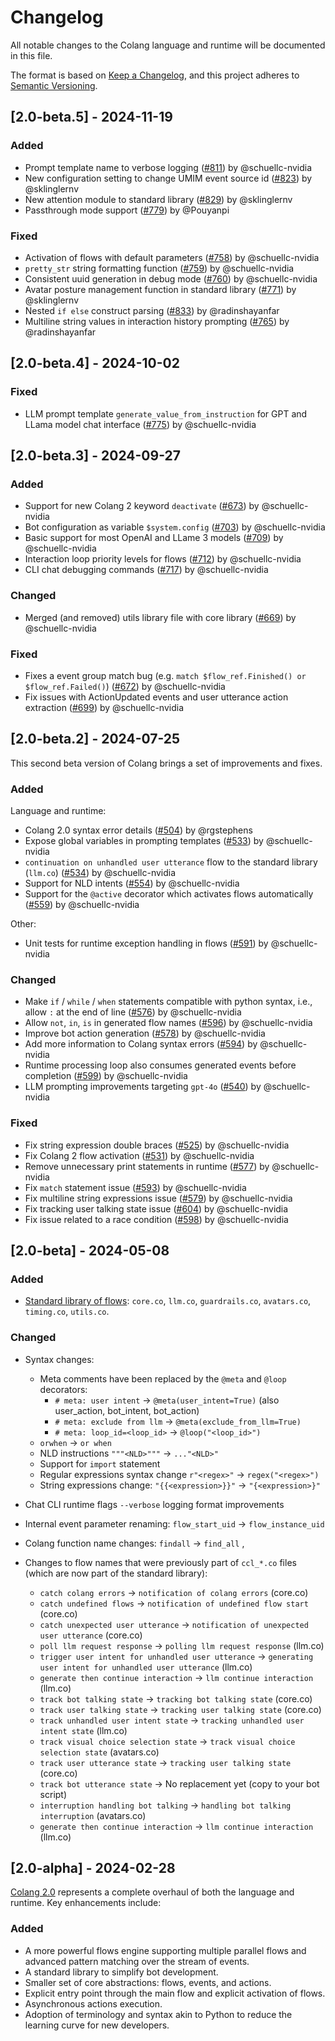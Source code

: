 # Changelog

All notable changes to the Colang language and runtime will be documented in this file.

The format is based on [Keep a Changelog](https://keepachangelog.com/en/1.0.0/), and this project adheres to [Semantic Versioning](https://semver.org/spec/v2.0.0.html).

## [2.0-beta.5] - 2024-11-19

### Added

* Prompt template name to verbose logging ([#811](https://github.com/NVIDIA/NeMo-Guardrails/pull/811)) by @schuellc-nvidia
* New configuration setting to change UMIM event source id ([#823](https://github.com/NVIDIA/NeMo-Guardrails/pull/823)) by @sklinglernv
* New attention module to standard library ([#829](https://github.com/NVIDIA/NeMo-Guardrails/pull/829)) by @sklinglernv
* Passthrough mode support ([#779](https://github.com/NVIDIA/NeMo-Guardrails/pull/779)) by @Pouyanpi

### Fixed

* Activation of flows with default parameters ([#758](https://github.com/NVIDIA/NeMo-Guardrails/pull/758)) by @schuellc-nvidia
* ``pretty_str`` string formatting function ([#759](https://github.com/NVIDIA/NeMo-Guardrails/pull/759)) by @schuellc-nvidia
* Consistent uuid generation in debug mode ([#760](https://github.com/NVIDIA/NeMo-Guardrails/pull/760)) by @schuellc-nvidia
* Avatar posture management function in standard library ([#771](https://github.com/NVIDIA/NeMo-Guardrails/pull/771)) by @sklinglernv
* Nested ``if else`` construct parsing ([#833](https://github.com/NVIDIA/NeMo-Guardrails/pull/833)) by @radinshayanfar
* Multiline string values in interaction history prompting ([#765](https://github.com/NVIDIA/NeMo-Guardrails/pull/765)) by @radinshayanfar

## [2.0-beta.4] - 2024-10-02

### Fixed

* LLM prompt template ``generate_value_from_instruction`` for GPT and LLama model chat interface ([#775](https://github.com/NVIDIA/NeMo-Guardrails/pull/775)) by @schuellc-nvidia

## [2.0-beta.3] - 2024-09-27

### Added

* Support for new Colang 2 keyword `deactivate` ([#673](https://github.com/NVIDIA/NeMo-Guardrails/pull/673)) by @schuellc-nvidia
* Bot configuration as variable `$system.config` ([#703](https://github.com/NVIDIA/NeMo-Guardrails/pull/703)) by @schuellc-nvidia
* Basic support for most OpenAI and LLame 3 models ([#709](https://github.com/NVIDIA/NeMo-Guardrails/pull/709)) by @schuellc-nvidia
* Interaction loop priority levels for flows ([#712](https://github.com/NVIDIA/NeMo-Guardrails/pull/712)) by @schuellc-nvidia
* CLI chat debugging commands ([#717](https://github.com/NVIDIA/NeMo-Guardrails/pull/717)) by @schuellc-nvidia

### Changed

* Merged (and removed) utils library file with core library ([#669](https://github.com/NVIDIA/NeMo-Guardrails/pull/669)) by @schuellc-nvidia

### Fixed

* Fixes a event group match bug (e.g. `match $flow_ref.Finished() or $flow_ref.Failed()`) ([#672](https://github.com/NVIDIA/NeMo-Guardrails/pull/672)) by @schuellc-nvidia
* Fix issues with ActionUpdated events and user utterance action extraction ([#699](https://github.com/NVIDIA/NeMo-Guardrails/pull/699)) by @schuellc-nvidia

## [2.0-beta.2] - 2024-07-25

This second beta version of Colang brings a set of improvements and fixes.

### Added

Language and runtime:

* Colang 2.0 syntax error details ([#504](https://github.com/NVIDIA/NeMo-Guardrails/pull/504)) by @rgstephens
* Expose global variables in prompting templates ([#533](https://github.com/NVIDIA/NeMo-Guardrails/pull/533)) by @schuellc-nvidia
* `continuation on unhandled user utterance` flow to the standard library (`llm.co`) ([#534](https://github.com/NVIDIA/NeMo-Guardrails/pull/534)) by @schuellc-nvidia
* Support for NLD intents ([#554](https://github.com/NVIDIA/NeMo-Guardrails/pull/554)) by @schuellc-nvidia
* Support for the `@active` decorator which activates flows automatically ([#559](https://github.com/NVIDIA/NeMo-Guardrails/pull/559)) by @schuellc-nvidia

Other:

* Unit tests for runtime exception handling in flows ([#591](https://github.com/NVIDIA/NeMo-Guardrails/pull/591)) by @schuellc-nvidia

### Changed

* Make `if` / `while` / `when` statements compatible with python syntax, i.e., allow `:` at the end of line ([#576](https://github.com/NVIDIA/NeMo-Guardrails/pull/576)) by @schuellc-nvidia
* Allow `not`, `in`, `is` in generated flow names ([#596](https://github.com/NVIDIA/NeMo-Guardrails/pull/596)) by @schuellc-nvidia
* Improve bot action generation ([#578](https://github.com/NVIDIA/NeMo-Guardrails/pull/578)) by @schuellc-nvidia
* Add more information to Colang syntax errors ([#594](https://github.com/NVIDIA/NeMo-Guardrails/pull/594)) by @schuellc-nvidia
* Runtime processing loop also consumes generated events before completion ([#599](https://github.com/NVIDIA/NeMo-Guardrails/pull/599)) by @schuellc-nvidia
* LLM prompting improvements targeting `gpt-4o` ([#540](https://github.com/NVIDIA/NeMo-Guardrails/pull/540)) by @schuellc-nvidia

### Fixed

* Fix string expression double braces ([#525](https://github.com/NVIDIA/NeMo-Guardrails/pull/525)) by @schuellc-nvidia
* Fix Colang 2 flow activation ([#531](https://github.com/NVIDIA/NeMo-Guardrails/pull/531)) by @schuellc-nvidia
* Remove unnecessary print statements in runtime ([#577](https://github.com/NVIDIA/NeMo-Guardrails/pull/577)) by @schuellc-nvidia
* Fix `match` statement issue ([#593](https://github.com/NVIDIA/NeMo-Guardrails/pull/593)) by @schuellc-nvidia
* Fix multiline string expressions issue ([#579](https://github.com/NVIDIA/NeMo-Guardrails/pull/579)) by @schuellc-nvidia
* Fix tracking user talking state issue ([#604](https://github.com/NVIDIA/NeMo-Guardrails/pull/604)) by @schuellc-nvidia
* Fix issue related to a race condition ([#598](https://github.com/NVIDIA/NeMo-Guardrails/pull/598)) by @schuellc-nvidia

## [2.0-beta] - 2024-05-08

### Added

* [Standard library of flows](https://docs.nvidia.com/nemo/guardrails/colang-2/language-reference/the-standard-library.html): `core.co`, `llm.co`, `guardrails.co`, `avatars.co`, `timing.co`, `utils.co`.

### Changed

* Syntax changes:
  * Meta comments have been replaced by the `@meta` and `@loop` decorators:
    * `# meta: user intent` -> `@meta(user_intent=True)` (also user_action, bot_intent, bot_action)
    * `# meta: exclude from llm` -> `@meta(exclude_from_llm=True)`
    * `# meta: loop_id=<loop_id>`  -> `@loop("<loop_id>")`
  * `orwhen` -> `or when`
  * NLD instructions `"""<NLD>"""` -> `..."<NLD>"`
  * Support for `import` statement
  * Regular expressions syntax change `r"<regex>"` -> `regex("<regex>")`
  * String expressions change: `"{{<expression>}}"` -> `"{<expression>}"`

* Chat CLI runtime flags `--verbose` logging format improvements
* Internal event parameter renaming: `flow_start_uid` -> `flow_instance_uid`
* Colang function name changes: `findall` -> `find_all` ,

* Changes to flow names that were previously part of `ccl_*.co` files (which are now part of the standard library):
  * `catch colang errors` -> `notification of colang errors` (core.co)
  * `catch undefined flows` -> `notification of undefined flow start` (core.co)
  * `catch unexpected user utterance` -> `notification of unexpected user utterance` (core.co)
  * `poll llm request response` -> `polling llm request response` (llm.co)
  * `trigger user intent for unhandled user utterance` -> `generating user intent for unhandled user utterance` (llm.co)
  * `generate then continue interaction` -> `llm continue interaction` (llm.co)
  * `track bot talking state` -> `tracking bot talking state` (core.co)
  * `track user talking state` -> `tracking user talking state` (core.co)
  * `track unhandled user intent state` -> `tracking unhandled user intent state` (llm.co)
  * `track visual choice selection state` -> `track visual choice selection state` (avatars.co)
  * `track user utterance state` -> `tracking user talking state` (core.co)
  * `track bot utterance state` -> No replacement yet (copy to your bot script)
  * `interruption handling bot talking` -> `handling bot talking interruption` (avatars.co)
  * `generate then continue interaction` -> `llm continue interaction` (llm.co)

## [2.0-alpha] - 2024-02-28

[Colang 2.0](https://docs.nvidia.com/nemo/guardrails/colang-2/overview.html) represents a complete overhaul of both the language and runtime. Key enhancements include:

### Added

* A more powerful flows engine supporting multiple parallel flows and advanced pattern matching over the stream of events.
* A standard library to simplify bot development.
* Smaller set of core abstractions: flows, events, and actions.
* Explicit entry point through the main flow and explicit activation of flows.
* Asynchronous actions execution.
* Adoption of terminology and syntax akin to Python to reduce the learning curve for new developers.
